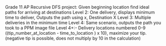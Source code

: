 Grade 11 AP Recursive DFS project: 
Given beginning location find ideal paths for arriving at destinations
Level 2: One delivery, displays minimum time to deliver, Outputs the path using x, Destination X
Level 3: Multiple deliveries in the minimum time
Level 4: Same scenario, outputs the path you took to a PPM image file
Level 4+:- Delivery locations numbered 0-9 ((tip_number_at_location - time_to_location ) x 10), maximize your tip. (negative tip is possible, does not multiply by 10 in the calculation)
